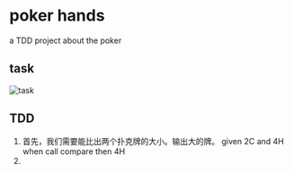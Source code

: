# poker hands
a TDD project about the poker
## task
![task](https://github.com/luoluoshu/gradle-empty-stack-2019-7-5-15-58-18-862/blob/master/poker.jpg)
## TDD
1. 首先，我们需要能比出两个扑克牌的大小。输出大的牌。
    given 2C and 4H 
    when call compare
    then 4H
 2. 